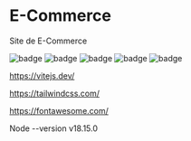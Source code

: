 # E-Commerce
Site de E-Commerce

![badge](https://img.shields.io/badge/Made%20for-VSCode-1f425f.svg)
![badge](https://img.shields.io/badge/HTML5-E34F26?style=for-the-badge&logo=html5&logoColor=white)
![badge](https://img.shields.io/badge/CSS3-1572B6?style=for-the-badge&logo=css3&logoColor=white)
![badge](https://img.shields.io/badge/JavaScript-323330?style=for-the-badge&logo=javascript&logoColor=F7DF1E)
![badge](https://img.shields.io/badge/Node.js-43853D?style=for-the-badge&logo=node.js&logoColor=white)

https://vitejs.dev/

https://tailwindcss.com/

https://fontawesome.com/

Node --version v18.15.0
